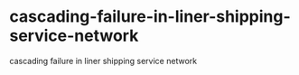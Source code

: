 # cascading-failure-in-liner-shipping-service-network
cascading failure in liner shipping service network
